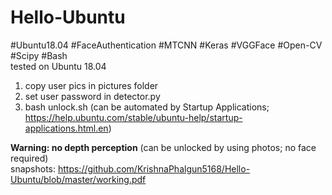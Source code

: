 # Hello-Ubuntu
#Ubuntu18.04 #FaceAuthentication #MTCNN #Keras #VGGFace #Open-CV #Scipy #Bash
</br>
tested on Ubuntu 18.04
</br>
1. copy user pics in pictures folder
2. set user password in detector.py
3. bash unlock.sh (can be automated by Startup Applications;
https://help.ubuntu.com/stable/ubuntu-help/startup-applications.html.en)

**Warning: no depth perception** (can be unlocked by using photos; no face required)
</br>
snapshots: https://github.com/KrishnaPhalgun5168/Hello-Ubuntu/blob/master/working.pdf
</br>
